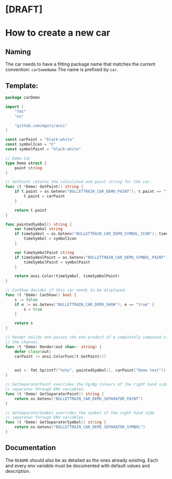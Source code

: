 # [DRAFT]

# How to create a new car


## Naming

The car needs to have a fitting package name that matches the current convention: `carSomeName`
The name is prefixed by `car`.

## Template:

```go
package carDemo

import (
	"fmt"
	"os"

	"github.com/mgutz/ansi"
)

const carPaint = "black:white"
const symbolIcon = "€"
const symbolPaint = "black:white"

// Demo Car
type Demo struct {
	paint string
}

// GetPaint returns the calculated end paint string for the car.
func (t *Demo) GetPaint() string {
	if t.paint = os.Getenv("BULLETTRAIN_CAR_DEMO_PAINT"); t.paint == "" {
		t.paint = carPaint
	}

	return t.paint
}

func paintedSymbol() string {
	var timeSymbol string
	if timeSymbol = os.Getenv("BULLETTRAIN_CAR_DEMO_SYMBOL_ICON"); timeSymbol == "" {
		timeSymbol = symbolIcon
	}

	var timeSymbolPaint string
	if timeSymbolPaint = os.Getenv("BULLETTRAIN_CAR_DEMO_SYMBOL_PAINT"); timeSymbolPaint == "" {
		timeSymbolPaint = symbolPaint
	}

	return ansi.Color(timeSymbol, timeSymbolPaint)
}

// CanShow decides if this car needs to be displayed.
func (t *Demo) CanShow() bool {
	s := false
	if e := os.Getenv("BULLETTRAIN_CAR_DEMO_SHOW"); e == "true" {
		s = true
	}

	return s
}

// Render builds and passes the end product of a completely composed car onto
// the channel.
func (t *Demo) Render(out chan<- string) {
	defer close(out)
	carPaint := ansi.ColorFunc(t.GetPaint())

	
	out <- fmt.Sprintf("%s%s", paintedSymbol(), carPaint("Demo text"))
}

// GetSeparatorPaint overrides the Fg/Bg colours of the right hand side
// separator through ENV variables.
func (t *Demo) GetSeparatorPaint() string {
	return os.Getenv("BULLETTRAIN_CAR_DEMO_SEPARATOR_PAINT")
}

// GetSeparatorSymbol overrides the symbol of the right hand side
// separator through ENV variables.
func (t *Demo) GetSeparatorSymbol() string {
	return os.Getenv("BULLETTRAIN_CAR_DEMO_SEPARATOR_SYMBOL")
}
```

## Documentation

The `README` should also be as detailed as the ones already existing.
Each and every env variable must be documented with default values and description.
